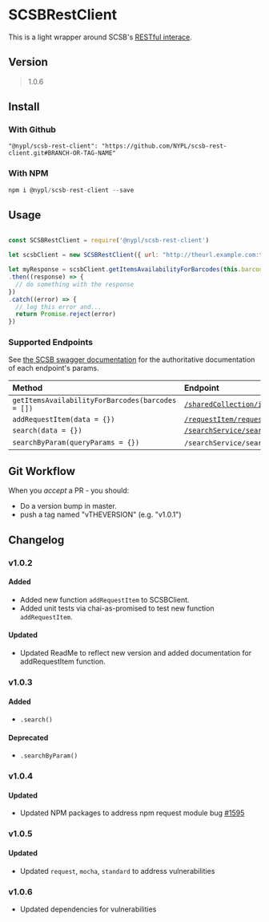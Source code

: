 # SCSBRestClient

This is a light wrapper around SCSB's [RESTful interace](https://scsb.recaplib.org:9093/swagger-ui.html).

## Version
> 1.0.6

## Install

### With Github

```
"@nypl/scsb-rest-client": "https://github.com/NYPL/scsb-rest-client.git#BRANCH-OR-TAG-NAME"
```

### With NPM

```js
npm i @nypl/scsb-rest-client --save
```

## Usage

```javascript

const SCSBRestClient = require('@nypl/scsb-rest-client')

let scsbClient = new SCSBRestClient({ url: "http://theurl.example.com:theports", apiKey: "anAPIKEY" })

let myResponse = scsbClient.getItemsAvailabilityForBarcodes(this.barcodes)
.then((response) => {
  // do something with the response
})
.catch((error) => {
  // log this error and...
  return Promise.reject(error)
})
```

### Supported Endpoints

See [the SCSB swagger documentation](https://uat-recap.htcinc.com:9093/swagger-ui.html) for the authoritative documentation of each endpoint's params.

| Method     | Endpoint     |
| :------------- | :------------- |
| `getItemsAvailabilityForBarcodes(barcodes = [])`|[`/sharedCollection/itemAvailabilityStatus`](https://uat-recap.htcinc.com:9093/swagger-ui.html#!/shared-collection-rest-controller/itemAvailabilityStatus)|
| `addRequestItem(data = {})`                     |[`/requestItem/requestItem`](https://uat-recap.htcinc.com:9093/swagger-ui.html#!/request-item-rest-controller/requestItem)|
| `search(data = {})`                             |[`/searchService/search`](https://uat-recap.htcinc.com:9093/swagger-ui.html#!/search-records-rest-controller/search)|
| `searchByParam(queryParams = {})`               |`/searchService/searchByParam`(**deprecated**)|

## Git Workflow

When you _accept_ a PR - you should:

* Do a version bump in master.
* push a tag named "vTHEVERSION" (e.g. "v1.0.1")

## Changelog

### v1.0.2

#### Added
- Added new function `addRequestItem` to SCSBClient.
- Added unit tests via chai-as-promised to test new function `addRequestItem`.

#### Updated
- Updated ReadMe to reflect new version and added documentation for addRequestItem function.

### v1.0.3

#### Added

- `.search()`

#### Deprecated

- `.searchByParam()`

### v1.0.4

#### Updated
- Updated NPM packages to address npm request module bug [#1595](https://github.com/request/request/issues/1595)

### v1.0.5

#### Updated
- Updated `request`, `mocha`, `standard` to address vulnerabilities

### v1.0.6
- Updated dependencies for vulnerabilities
